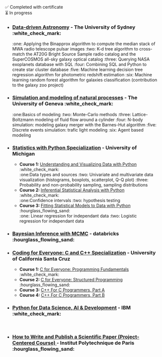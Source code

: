 :white_check_mark: Completed with certificate<br>
:hourglass_flowing_sand: In progress<br>
<ul>
  
<li>
<h3><a href="https://www.coursera.org/learn/data-driven-astronomy">Data-driven Astronomy</a> - <strong>The University of Sydney</strong> :white_check_mark:</h3>
 :one: Applying the Binapprox algorithm to compute the median stack of MWA radio telescope pulsar images  :two: K-d tree algorithm to cross-match the  AT20G Bright Source Sample radio catalog and the SuperCOSMOS all-sky galaxy optical catalog  :three: Querying NASA exoplanets database with SQL  :four: Combining SQL and Python to create star cluster database  :five:  Machine learning decision tree regression algorithm for photometric redshift estimation  :six: Machine learning random forest algorithm for galaxies classification (contribution to the galaxy zoo project)<br>
<!--  <code><img width="10%" src="https://www.vectorlogo.zone/logos/numpy/numpy-ar21.svg"></code>
<code><img width="10%" src="https://www.vectorlogo.zone/logos/java/java-ar21.svg"></code>
<code><img width="10%" src="https://www.vectorlogo.zone/logos/w3_html5/w3_html5-ar21.svg"></code>
<code><img width="10%" src="https://www.vectorlogo.zone/logos/w3_css/w3_css-ar21.svg"></code>
<br />
<code><img width="10%" src="https://www.vectorlogo.zone/logos/reactjs/reactjs-ar21.svg"></code>
<code><img width="10%" src="https://www.vectorlogo.zone/logos/git-scm/git-scm-ar21.svg"></code>
<code><img width="10%" src="https://www.vectorlogo.zone/logos/github/github-ar21.svg"></code>
<code><img width="10%" src="https://www.vectorlogo.zone/logos/canva/canva-ar21.svg"></code> -->
</li>

<li>
<h3><a href="https://www.coursera.org/learn/modeling-simulation-natural-processes">Simulation and modeling of natural processes</a> - <strong>The University of Geneva</strong> :white_check_mark:</h3>
:one:Basics of modeling :two: Monte-Carlo methods :three: Lattice-Boltzmann modeling of fluid flow around a cylinder :four: N-body simulation: modeling galaxy merger with the Barnes-Hut algorithm :five: Discrete events simulation: trafic light modeling :six: Agent based modeling<br>
</li>

  <li>
<h3><a href="https://www.coursera.org/specializations/statistics-with-python">Statistics with Python Specialization</a> - <strong>University of Michigan</strong></h3>
   <ul>
      <li>
        <strong>Course 1: </strong><a href="https://www.coursera.org/learn/understanding-visualization-data?specialization=statistics-with-python">Understanding and Visualizing Data with Python</a>  :white_check_mark:<br>
:one:Data types and sources :two: Univariate and multivariate data visualization (histograms, boxplots, scatterplot, Q-Q plot) :three: Probability and non-probability sampling, sampling distributions
        </li>
 <li>
        <strong>Course 2: </strong><a href="https://www.coursera.org/learn/inferential-statistical-analysis-python?specialization=statistics-with-python">Inferential Statistical Analysis with Python</a>  :white_check_mark:<br>
:one:Confidence intervals :two: hypothesis testing
        </li>
 <li>
        <strong>Course 3: </strong><a href="https://www.coursera.org/learn/fitting-statistical-models-data-python?specialization=statistics-with-python">Fitting Statistical Models to Data with Python</a> :hourglass_flowing_sand:<br>
:one: Linear regression for independant data :two: Logistic regression for independant data
        </li>
      </ul>
    </li> 
  
  <li>
<h3><a href="https://www.coursera.org/learn/mcmc">Bayesian Inference with MCMC</a> - <strong>databricks</strong> :hourglass_flowing_sand:</h3>
</li>

  <li>
<h3><a href="https://www.coursera.org/specializations/coding-for-everyone">Coding for Everyone: C and C++ Specialization</a> - <strong>University of California Santa Cruz</strong></h3>
  <ul>
      <li>
        <strong>Course 1: </strong><a href="https://www.coursera.org/learn/c-for-everyone?specialization=coding-for-everyone">C for Everyone: Programming Fundamentals</a>  :white_check_mark:<br>
        </li>
 <li>
        <strong>Course 2: </strong><a href="https://www.coursera.org/learn/c-structured-programming?specialization=coding-for-everyone">C for Everyone: Structured Programming</a>  :hourglass_flowing_sand: <br>
        </li>
<li>
        <strong>Course 3: </strong><a href="https://www.coursera.org/learn/c-plus-plus-a?specialization=coding-for-everyone">C++ For C Programmers, Part A
</a> <br>
        </li>
 <li>
        <strong>Course 4: </strong><a href="https://www.coursera.org/learn/c-plus-plus-b?specialization=coding-for-everyone">C++ For C Programmers, Part B
</a> <br>
    </li>
      </ul>
    </li>

  <li>
<h3><a href="https://www.coursera.org/learn/python-for-applied-data-science-ai">Python for Data Science, AI & Development</a> - <strong>IBM</strong> :white_check_mark:</h3>
<br>
    </li>
    <li>
<h3><a href="https://www.coursera.org/learn/how-to-write-a-scientific-paper">How to Write and Publish a Scientific Paper (Project-Centered Course)
</a> - <strong>Institut Polytechnique de Paris</strong> :hourglass_flowing_sand:</h3>
<br>
    </li>
  
</ul>  

